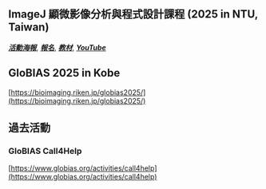 
## 	ImageJ 顯微影像分析與程式設計課程 (2025 in NTU, Taiwan)
***[活動海報](https://drive.google.com/file/d/11DaEflREvSH5XQLByhorO5-ToM6Tu5g0/view?usp=drive_link)***, 
***[報名](https://docs.google.com/forms/d/e/1FAIpQLSezDJBtmgAjOasH5-3s5Sg2Fi4L837JW0q_KRdc75TsZTU3EQ/viewform)***, 
***[教材](https://github.com/EABIAS/2025-ImageJ-Micro-Image-Analysis-and-Programming_Taipei)***,
***[YouTube](https://www.youtube.com/@EABIAS)***


## GloBIAS 2025 in Kobe
[https://bioimaging.riken.jp/globias2025/](https://bioimaging.riken.jp/globias2025/)


## 過去活動
### GloBIAS Call4Help
[https://www.globias.org/activities/call4help](https://www.globias.org/activities/call4help)
